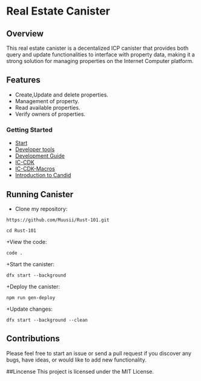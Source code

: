 # Real Estate Canister
## Overview
This real estate canister is a decentalized ICP canister that provides both query and update functionalities to interface with property data, making it a strong solution for managing properties on the Internet Computer platform.

## Features
+ Create,Update and delete properties.
+ Management of property.
+ Read available properties.
+ Verify owners of properties.

### Getting Started
- [Start](https://internetcomputer.org/docs/current/developer-docs/getting-started/deploy/local)
- [Developer tools](https://internetcomputer.org/docs/current/developer-docs/getting-started/install)
- [Development Guide](https://internetcomputer.org/docs/current/developer-docs/backend/rust)
- [IC-CDK](https://docs.rs/ic-cdk/latest/ic_cdk)
- [IC-CDK-Macros](https://docs.rs/ic-cdk-macros/latest/ic_cdk_macros)
- [Introduction to Candid](https://internetcomputer.org/docs/current/developer-docs/backend/candid)

## Running Canister
+ Clone my repository:
```
https://github.com/Muusii/Rust-101.git
```
```
cd Rust-101
```
+View the code:
```
code .
```
+Start the canister:
```
dfx start --background
```
+Deploy the canister:
```
npm run gen-deploy
```
+Update changes:
```
dfx start --background --clean
```
## Contributions
Please feel free to start an issue or send a pull request if you discover any bugs, have ideas, or would like to add new functionality.

##Lincense
This project is licensed under the MIT License.



